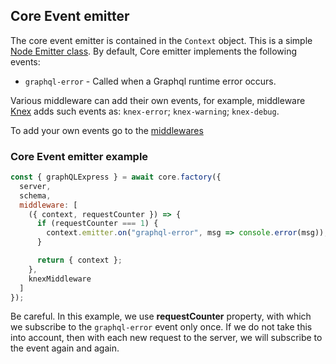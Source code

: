 ## Core Event emitter

The core event emitter is contained in the `Context` object. This is a simple [Node Emitter class](https://nodejs.org/api/events.html#class-eventemitter). By default, Core emitter implements the following events:

 - `graphql-error` - Called when a Graphql runtime error occurs.

Various middleware can add their own events, for example, middleware [Knex](https://github.com/via-profit-services/knex) adds such events as: `knex-error`; `knex-warning`; `knex-debug`.

To add your own events go to the [middlewares](./middlewares.md)

### Core Event emitter example

```js
const { graphQLExpress } = await core.factory({
  server,
  schema,
  middleware: [
    ({ context, requestCounter }) => {
      if (requestCounter === 1) {
        context.emitter.on("graphql-error", msg => console.error(msg));
      }

      return { context };
    },
    knexMiddleware
  ]
});
```

Be careful. In this example, we use **requestCounter** property, with which we subscribe to the `graphql-error` event only once. If we do not take this into account, then with each new request to the server, we will subscribe to the event again and again.
